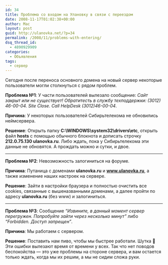 ```yaml
---
id: 34
title: Проблема со входом на Улановку в связи с переездом
date: 2008-11-17T01:02:38+00:00
author: Mac
layout: post
guid: http://ulanovka.net/?p=34
permalink: /2008/11/problems-with-entering/
dsq_thread_id:
  - 4890929909
categories:
  - Объявления
tags:
  - сервер
---
```

Сегодня после переноса основного домена на новый сервер некоторые пользователи могли столкнуться с рядом проблем.

**Проблема №1**: У части пользователей вылезало сообщение: _Сайт закрыт или не существует! Обратитесть в службу техподдержки: (3012) 46-00-04. Site Close. Call HelpDesk (3012)46-00-04_.

**Причина**: У некоторых пользователей Сибирьтелекома не обновились неймсервера.

**Решение**: Открыть папку **C:\WINDOWS\system32\drivers\etc**, открыть файл **hosts** с помощью обычного блокнота и дописать строчку **212.0.75.130 ulanovka.ru**. Либо ждать, пока у Сибирьтелекома эти данные не обновятся. А прождать можно и сутки, и двое.

* * *

**Проблема №2**: Невозможность залогиниться на форуме.</p> 

**Причина**: Путаница с доменами **ulanovka.ru** и **www.ulanovka.ru**, а также изменение наших настроек на сервере.

**Решение**: Зайти в настройки браузера и полностью очистить все cookies, связанные с вышеназванными доменами, а далее пройти по адресу **ulanovka.ru** (без www) и залогиниться.

* * *

**Проблема №3**: Сообщение _“Извините, в данный момент сервер перегружен. Попробуйте зайти через несколько минут”_ либо _“Forbidden. Доступ запрещен”_.</p> 

**Причина**: Мы работаем с сервером.

**Решение**: Поставить нам пиво, чтобы мы быстрее работали. Шутка 🙂 Эти ошибки вылезают время от времени у всех. Так что нет поводов беспокойства &#8212; это уже проблемы на стороне сервера, и вам остается только ждать, когда мы их решим, а мы не сидим сложа руки.